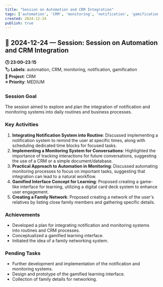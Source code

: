 ```yaml
---
title: "Session on Automation and CRM Integration"
tags: ['automation', 'CRM', 'monitoring', 'notification', 'gamification']
created: 2024-12-24
publish: true
---
```


## 📅 2024-12-24 — Session: Session on Automation and CRM Integration

**🕒 23:00–23:15**  
**🏷️ Labels**: automation, CRM, monitoring, notification, gamification  
**📂 Project**: CRM  
**⭐ Priority**: MEDIUM  


### Session Goal
The session aimed to explore and plan the integration of notification and monitoring systems into daily routines and business processes.

### Key Activities
1. **Integrating Notification System into Routine**: Discussed implementing a notification system to remind the user at specific times, along with scheduling dedicated time blocks for focused tasks.
2. **Implementing a Monitoring System for Conversations**: Highlighted the importance of tracking interactions for future conversations, suggesting the use of a CRM or a simple document/database.
3. **Practical Approach to Automation in Monitoring**: Discussed automating monitoring processes to focus on important tasks, suggesting that integration can lead to a natural workflow.
4. **Gamified Interface Concept for Learning**: Proposed creating a game-like interface for learning, utilizing a digital card deck system to enhance user engagement.
5. **Creating a Family Network**: Proposed creating a network of the user's relatives by listing close family members and gathering specific details.

### Achievements
- Developed a plan for integrating notification and monitoring systems into routines and CRM processes.
- Conceptualized a gamified learning interface.
- Initiated the idea of a family networking system.

### Pending Tasks
- Further development and implementation of the notification and monitoring systems.
- Design and prototype of the gamified learning interface.
- Collection of family details for networking.
